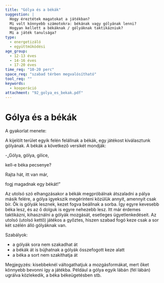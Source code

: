 ```yaml
---
title: "Gólya és a békák"
suggestion: | 
  Hogy éreztétek magatokat a játékban?
  Mi volt könnyebb számotokra: békának vagy gólyának lenni?
  Hogyan kellett a békáknak / gólyáknak taktikázniuk?
  Mi a játék tanulsága?
type:
  - energetizáló
  - együttműködési
age_group:
  - 12-13 éves
  - 14-16 éves
  - 17-20 éves
time_req: "10-20 perc"
space_req: "szabad térben megvalósítható"
tool_req: ""
keywords: 
  - kooperáció
attachment: "92_golya_es_bekak.pdf"
---
```


# Gólya és a békák

A gyakorlat menete:

A kijelölt terület egyik felén felállnak a békák, egy játékost kiválasztunk gólyának. A békák a következő versikét mondják:

\-„Gólya, gólya, gilice,

kell-e béka pecsenye?

Rajta hát, itt van már,

fogj magadnak egy békát!”

Az utolsó szó elhangzásakor a békák megpróbálnak átszaladni a pálya másik felére, a gólya igyekszik megérinteni közülük annyit, amennyit csak bír. Ők is gólyák lesznek, kezet fogva beállnak a sorba. Így egyre kevesebb béka lesz, és az ő dolguk is egyre nehezebb lesz. Itt már érdemes taktikázni, kihasználni a gólyák mozgását, esetleges ügyetlenkedéseit. Az utolsó (utolsó kettő) játékos a győztes, hiszen szabad fogó keze csak a sor két szélén álló gólyáknak van.

Szabályok:

* a gólyák sora nem szakadhat át
* a békák át is bújhatnak a gólyák összefogott keze alatt
* a béka a sort nem szakíthatja át

Megjegyzés: kisebbeknél váltogathatjuk a mozgásformákat, mert őket könnyebb bevonni így a játékba. Például a gólya egyik lábán (fél lábán) ugrálva közlekedik, a béka békeügetésben stb.
  
  
